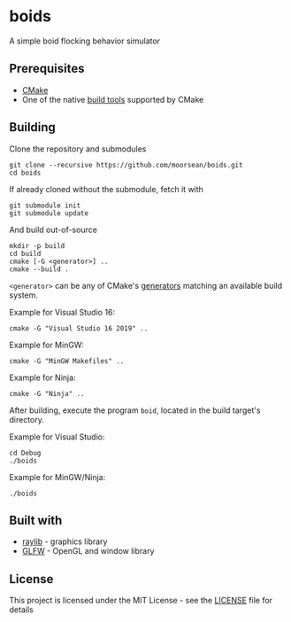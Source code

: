 # boids

A simple boid flocking behavior simulator

## Prerequisites

- [CMake](https://cmake.org/)
- One of the native [build tools](https://cmake.org/cmake/help/latest/manual/cmake-generators.7.html) supported by CMake

## Building

Clone the repository and submodules

```
git clone --recursive https://github.com/moorsean/boids.git
cd boids
```

If already cloned without the submodule, fetch it with

```
git submodule init
git submodule update
```

And build out-of-source

```
mkdir -p build
cd build
cmake [-G <generator>] ..
cmake --build .
```

`<generator>` can be any of CMake's [generators](https://cmake.org/cmake/help/latest/manual/cmake-generators.7.html) matching an available build system.

Example for Visual Studio 16:

```
cmake -G "Visual Studio 16 2019" ..
```

Example for MinGW:

```
cmake -G "MinGW Makefiles" ..
```

Example for Ninja:

```
cmake -G "Ninja" ..
```

After building, execute the program `boid`, located in the build target's directory.

Example for Visual Studio:

```
cd Debug
./boids
```

Example for MinGW/Ninja:

```
./boids
```

## Built with

- [raylib](https://www.raylib.com/) - graphics library
- [GLFW](https://www.glfw.org/) - OpenGL and window library

## License

This project is licensed under the MIT License - see the [LICENSE](LICENSE) file for details